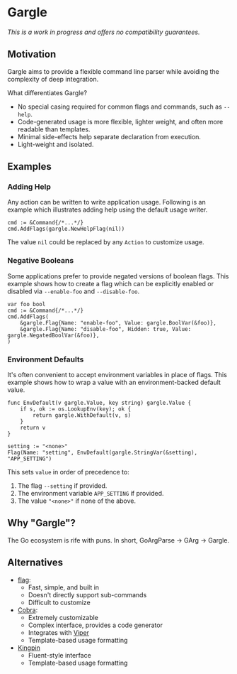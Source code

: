 # Gargle

*This is a work in progress and offers no compatibility guarantees.*

## Motivation

Gargle aims to provide a flexible command line parser while avoiding the
complexity of deep integration.

What differentiates Gargle?

- No special casing required for common flags and commands, such as `--help`.
- Code-generated usage is more flexible, lighter weight, and often more readable
  than templates.
- Minimal side-effects help separate declaration from execution.
- Light-weight and isolated.

## Examples

### Adding Help

Any action can be written to write application usage. Following is an example
which illustrates adding help using the default usage writer.

```golang
cmd := &Command{/*...*/}
cmd.AddFlags(gargle.NewHelpFlag(nil))
```

The value `nil` could be replaced by any `Action` to customize usage.

### Negative Booleans

Some applications prefer to provide negated versions of boolean flags. This
example shows how to create a flag which can be explicitly enabled or disabled
via `--enable-foo` and `--disable-foo`.

```golang
var foo bool
cmd := &Command{/*...*/}
cmd.AddFlags(
    &gargle.Flag{Name: "enable-foo", Value: gargle.BoolVar(&foo)},
    &gargle.Flag{Name: "disable-foo", Hidden: true, Value: gargle.NegatedBoolVar(&foo)},
)
```

### Environment Defaults

It's often convenient to accept environment variables in place of flags. This
example shows how to wrap a value with an environment-backed default value.

```golang
func EnvDefault(v gargle.Value, key string) gargle.Value {
    if s, ok := os.LookupEnv(key); ok {
        return gargle.WithDefault(v, s)
    }
    return v
}
```

```golang
setting := "<none>"
Flag(Name: "setting", EnvDefault(gargle.StringVar(&setting), "APP_SETTING")
```

This sets `value` in order of precedence to:

1. The flag `--setting` if provided.
1. The environment variable `APP_SETTING` if provided.
1. The value `"<none>"` if none of the above.

## Why "Gargle"?

The Go ecosystem is rife with puns. In short, GoArgParse -> GArg -> Gargle.

## Alternatives

- [flag](https://golang.org/pkg/flag/):
  - Fast, simple, and built in
  - Doesn't directly support sub-commands
  - Difficult to customize
- [Cobra](https://github.com/spf13/cobra):
  - Extremely customizable
  - Complex interface, provides a code generator
  - Integrates with [Viper](https://github.com/spf13/cobra)
  - Template-based usage formatting
- [Kingpin](https://github.com/alecthomas/kingpin)
  - Fluent-style interface
  - Template-based usage formatting

